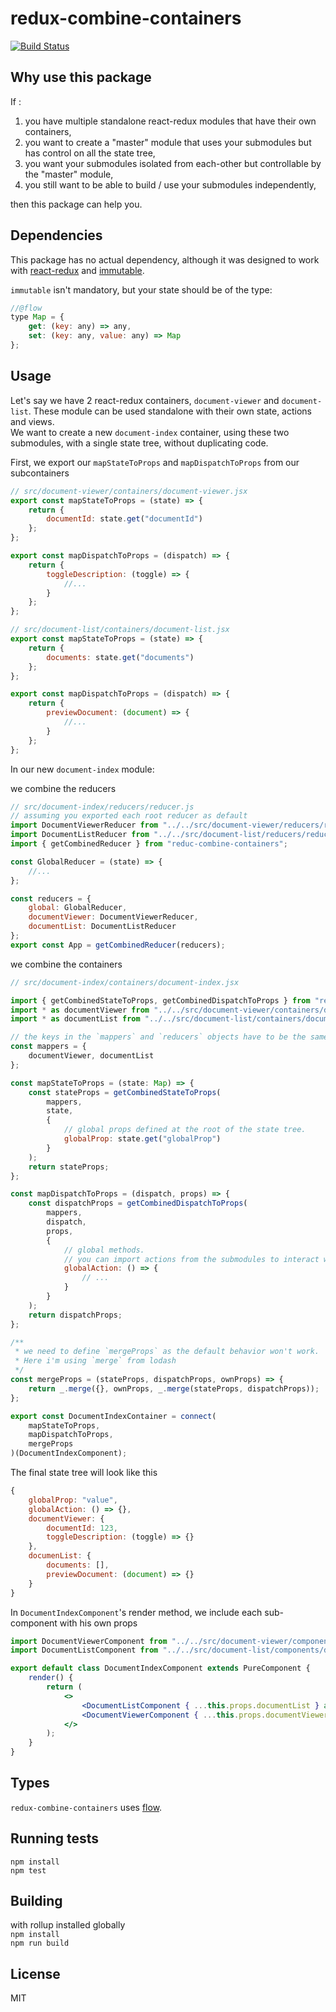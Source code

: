 # redux-combine-containers 
[![Build Status](https://travis-ci.org/camille-hdl/redux-combine-containers.svg?branch=master)](https://travis-ci.org/camille-hdl/redux-combine-containers)  


## Why use this package

If :  
1. you have multiple standalone react-redux modules that have their own containers,
2. you want to create a "master" module that uses your submodules but has control on all the state tree,
3. you want your submodules isolated from each-other but controllable by the "master" module,
4. you still want to be able to build / use your submodules independently,

then this package can help you.


## Dependencies

This package has no actual dependency, although it was designed to work with [react-redux](https://github.com/reduxjs/react-redux) and [immutable](https://github.com/facebook/immutable-js).

`immutable` isn't mandatory, but your state should be of the type:  
```js
//@flow
type Map = {
    get: (key: any) => any,
    set: (key: any, value: any) => Map
};
```

## Usage

Let's say we have 2 react-redux containers, `document-viewer` and `document-list`. These module can be used standalone with their own state, actions and views.  
We want to create a new `document-index` container, using these two submodules, with a single state tree, without duplicating code.

First, we export our `mapStateToProps` and `mapDispatchToProps` from our subcontainers
```js
// src/document-viewer/containers/document-viewer.jsx
export const mapStateToProps = (state) => {
    return {
        documentId: state.get("documentId")
    };
};

export const mapDispatchToProps = (dispatch) => {
    return {
        toggleDescription: (toggle) => {
            //...
        }
    };
};

// src/document-list/containers/document-list.jsx
export const mapStateToProps = (state) => {
    return {
        documents: state.get("documents")
    };
};

export const mapDispatchToProps = (dispatch) => {
    return {
        previewDocument: (document) => {
            //...
        }
    };
};
```

In our new `document-index` module:  

we combine the reducers
```js
// src/document-index/reducers/reducer.js
// assuming you exported each root reducer as default
import DocumentViewerReducer from "../../src/document-viewer/reducers/reducer.js";
import DocumentListReducer from "../../src/document-list/reducers/reducer.js";
import { getCombinedReducer } from "reduc-combine-containers";

const GlobalReducer = (state) => {
    //...
};

const reducers = {
    global: GlobalReducer,
    documentViewer: DocumentViewerReducer,
    documentList: DocumentListReducer
};
export const App = getCombinedReducer(reducers);
```

we combine the containers  
```js
// src/document-index/containers/document-index.jsx

import { getCombinedStateToProps, getCombinedDispatchToProps } from "redux-combine-containers";
import * as documentViewer from "../../src/document-viewer/containers/document-viewer.jsx";
import * as documentList from "../../src/document-list/containers/document-list.jsx";

// the keys in the `mappers` and `reducers` objects have to be the same
const mappers = {
    documentViewer, documentList
};

const mapStateToProps = (state: Map) => {
    const stateProps = getCombinedStateToProps(
        mappers,
        state,
        {
            // global props defined at the root of the state tree.
            globalProp: state.get("globalProp")
        }
    );
    return stateProps;
};

const mapDispatchToProps = (dispatch, props) => {
    const dispatchProps = getCombinedDispatchToProps(
        mappers,
        dispatch,
        props,
        {
            // global methods.
            // you can import actions from the submodules to interact with them
            globalAction: () => {
                // ...
            }
        }
    );
    return dispatchProps;
};

/**
 * we need to define `mergeProps` as the default behavior won't work.
 * Here i'm using `merge` from lodash
 */
const mergeProps = (stateProps, dispatchProps, ownProps) => {
    return _.merge({}, ownProps, _.merge(stateProps, dispatchProps));
};

export const DocumentIndexContainer = connect(
    mapStateToProps,
    mapDispatchToProps,
    mergeProps
)(DocumentIndexComponent);
```

The final state tree will look like this  
```js
{
    globalProp: "value",
    globalAction: () => {},
    documentViewer: {
        documentId: 123,
        toggleDescription: (toggle) => {}
    },
    documenList: {
        documents: [],
        previewDocument: (document) => {}
    }
}
```



In `DocumentIndexComponent`'s render method, we include each sub-component with his own props  
```jsx
import DocumentViewerComponent from "../../src/document-viewer/components/document-viewer.jsx";
import DocumentListComponent from "../../src/document-list/components/document-list.jsx";

export default class DocumentIndexComponent extends PureComponent {
    render() {
        return (
            <>
                <DocumentListComponent { ...this.props.documentList } additionnalProp={"value"} />
                <DocumentViewerComponent { ...this.props.documentViewer } />
            </>
        );
    }
}
```

## Types
`redux-combine-containers` uses [flow](https://github.com/facebook/flow).

## Running tests
`npm install`  
`npm test`

## Building
with rollup installed globally  
`npm install`  
`npm run build`

## License 
MIT